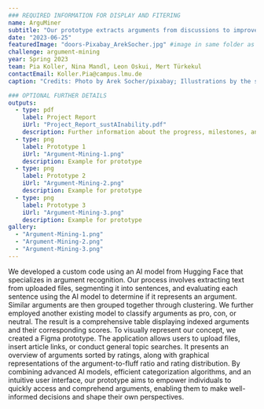 ```yaml
---
### REQUIRED INFORMATION FOR DISPLAY AND FITERING
name: ArguMiner
subtitle: "Our prototype extracts arguments from discussions to improve decision-making by providing the essence of the conversation."
date: "2023-06-25"
featuredImage: "doors-Pixabay_ArekSocher.jpg" #image in same folder as this file
challenge: argument-mining
year: Spring 2023
team: Pia Koller, Nina Mandl, Leon Oskui, Mert Türkekul
contactEmail: Koller.Pia@campus.lmu.de
caption: "Credits: Photo by Arek Socher/pixabay; Illustrations by the students"

### OPTIONAL FURTHER DETAILS
outputs:
  - type: pdf
    label: Project Report
    iUrl: "Project_Report_sustAInability.pdf"
    description: Further information about the progress, milestones, and roadblocks.
  - type: png
    label: Prototype 1
    iUrl: "Argument-Mining-1.png"
    description: Example for prototype
  - type: png
    label: Prototype 2
    iUrl: "Argument-Mining-2.png"
    description: Example for prototype
  - type: png
    label: Prototype 3
    iUrl: "Argument-Mining-3.png"
    description: Example for prototype
gallery:
  - "Argument-Mining-1.png"
  - "Argument-Mining-2.png"
  - "Argument-Mining-3.png"
---
```


We developed a custom code using an AI model from Hugging Face that specializes in argument recognition. Our process involves extracting text from uploaded files, segmenting it into sentences, and evaluating each sentence using the AI model to determine if it represents an argument. Similar arguments are then grouped together through clustering. We further employed another existing model to classify arguments as pro, con, or neutral. The result is a comprehensive table displaying indexed arguments and their corresponding scores. To visually represent our concept, we created a Figma prototype. The application allows users to upload files, insert article links, or conduct general topic searches. It presents an overview of arguments sorted by ratings, along with graphical representations of the argument-to-fluff ratio and rating distribution. By combining advanced AI models, efficient categorization algorithms, and an intuitive user interface, our prototype aims to empower individuals to quickly access and comprehend arguments, enabling them to make well-informed decisions and shape their own perspectives.
